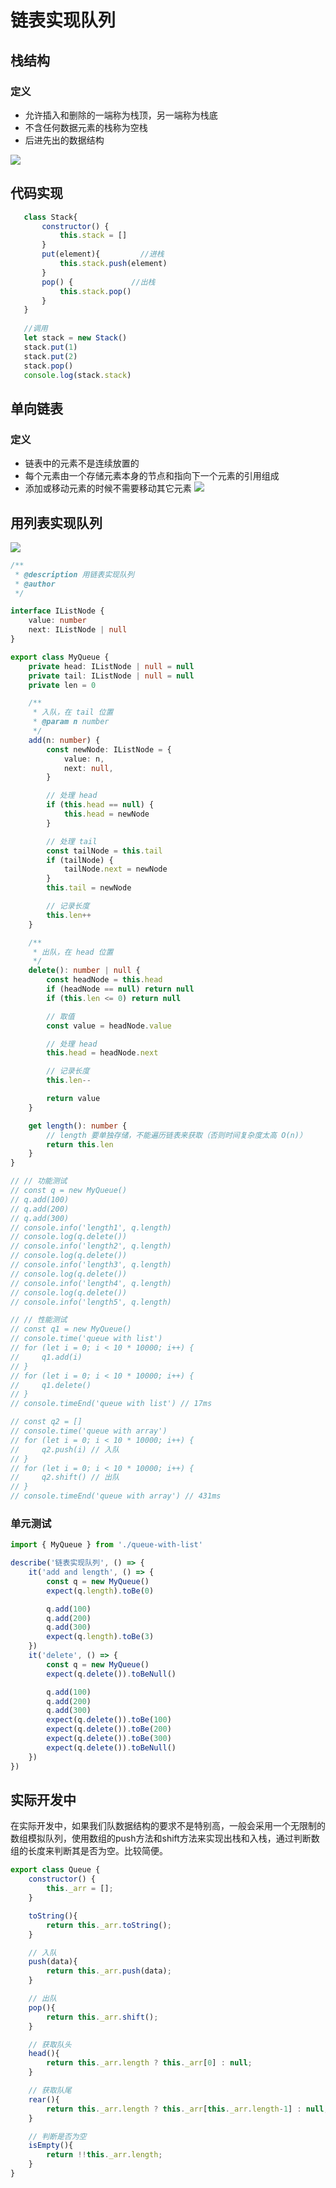 # 链表实现队列


## 栈结构
### 定义
- 允许插入和删除的一端称为栈顶，另一端称为栈底
- 不含任何数据元素的栈称为空栈
- 后进先出的数据结构
  
![](https://p1-juejin.byteimg.com/tos-cn-i-k3u1fbpfcp/bfa5f29480614c829897575d1e391c8d~tplv-k3u1fbpfcp-zoom-in-crop-mark:4536:0:0:0.awebp)

## 代码实现

```js
   class Stack{
       constructor() {
           this.stack = []
       }
       put(element){         //进栈
           this.stack.push(element)
       }
       pop() {             //出栈
           this.stack.pop()
       }
   }
   
   //调用
   let stack = new Stack()
   stack.put(1)
   stack.put(2)
   stack.pop()
   console.log(stack.stack)

```


## 单向链表
### 定义
- 链表中的元素不是连续放置的
- 每个元素由一个存储元素本身的节点和指向下一个元素的引用组成
- 添加或移动元素的时候不需要移动其它元素
![](https://p1-juejin.byteimg.com/tos-cn-i-k3u1fbpfcp/5b96b659681449f4805206211354968a~tplv-k3u1fbpfcp-zoom-in-crop-mark:4536:0:0:0.awebp)
## 用列表实现队列
![](https://p6-juejin.byteimg.com/tos-cn-i-k3u1fbpfcp/b04dbf46773d4a0d804d1589c34e77f4~tplv-k3u1fbpfcp-zoom-in-crop-mark:1512:0:0:0.awebp?)
```ts
/**
 * @description 用链表实现队列
 * @author 
 */

interface IListNode {
    value: number
    next: IListNode | null
}

export class MyQueue {
    private head: IListNode | null = null
    private tail: IListNode | null = null
    private len = 0

    /**
     * 入队，在 tail 位置
     * @param n number
     */
    add(n: number) {
        const newNode: IListNode = {
            value: n,
            next: null,
        }

        // 处理 head
        if (this.head == null) {
            this.head = newNode
        }

        // 处理 tail
        const tailNode = this.tail
        if (tailNode) {
            tailNode.next = newNode
        }
        this.tail = newNode

        // 记录长度
        this.len++
    }

    /**
     * 出队，在 head 位置
     */
    delete(): number | null {
        const headNode = this.head
        if (headNode == null) return null
        if (this.len <= 0) return null

        // 取值
        const value = headNode.value

        // 处理 head
        this.head = headNode.next

        // 记录长度
        this.len--

        return value
    }

    get length(): number {
        // length 要单独存储，不能遍历链表来获取（否则时间复杂度太高 O(n)）
        return this.len
    }
}

// // 功能测试
// const q = new MyQueue()
// q.add(100)
// q.add(200)
// q.add(300)
// console.info('length1', q.length)
// console.log(q.delete())
// console.info('length2', q.length)
// console.log(q.delete())
// console.info('length3', q.length)
// console.log(q.delete())
// console.info('length4', q.length)
// console.log(q.delete())
// console.info('length5', q.length)

// // 性能测试
// const q1 = new MyQueue()
// console.time('queue with list')
// for (let i = 0; i < 10 * 10000; i++) {
//     q1.add(i)
// }
// for (let i = 0; i < 10 * 10000; i++) {
//     q1.delete()
// }
// console.timeEnd('queue with list') // 17ms

// const q2 = []
// console.time('queue with array')
// for (let i = 0; i < 10 * 10000; i++) {
//     q2.push(i) // 入队
// }
// for (let i = 0; i < 10 * 10000; i++) {
//     q2.shift() // 出队
// }
// console.timeEnd('queue with array') // 431ms


```


### 单元测试
```ts
import { MyQueue } from './queue-with-list'

describe('链表实现队列', () => {
    it('add and length', () => {
        const q = new MyQueue()
        expect(q.length).toBe(0)

        q.add(100)
        q.add(200)
        q.add(300)
        expect(q.length).toBe(3)
    })
    it('delete', () => {
        const q = new MyQueue()
        expect(q.delete()).toBeNull()

        q.add(100)
        q.add(200)
        q.add(300)
        expect(q.delete()).toBe(100)
        expect(q.delete()).toBe(200)
        expect(q.delete()).toBe(300)
        expect(q.delete()).toBeNull()
    })
})

```


## 实际开发中
在实际开发中，如果我们队数据结构的要求不是特别高，一般会采用一个无限制的数组模拟队列，使用数组的push方法和shift方法来实现出栈和入栈，通过判断数组的长度来判断其是否为空。比较简便。

```js
export class Queue {
    constructor() {
        this._arr = [];
    }

    toString(){
        return this._arr.toString();
    }

    // 入队
    push(data){
        return this._arr.push(data);
    }

    // 出队
    pop(){
        return this._arr.shift();
    }

    // 获取队头
    head(){
        return this._arr.length ? this._arr[0] : null;
    }

    // 获取队尾
    rear(){
        return this._arr.length ? this._arr[this._arr.length-1] : null;
    }

    // 判断是否为空
    isEmpty(){
        return !!this._arr.length;
    }
}

```